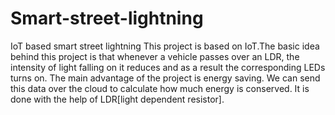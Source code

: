 # Smart-street-lightning
IoT based smart street lightning
This project is based on IoT.The basic idea behind this project is that whenever a vehicle passes over an LDR, the intensity of light falling on it reduces and as a result the corresponding LEDs turns on.
The main advantage of the project is energy saving. We can send this data over the cloud to calculate how much energy is conserved.
It is done with the help of LDR[light dependent resistor].
